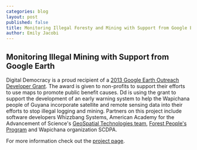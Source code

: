 ```yaml
---
categories: blog
layout: post
published: false
title: Monitoring Illegal Foresty and Mining with Support from Google Earth
author: Emily Jacobi
---
```


## Monitoring Illegal Mining with Support from Google Earth

Digital Democracy is a proud recipient of a [2013 Google Earth Outreach Developer Grant](http://www.google.com/earth/outreach/grants/developer/index.html). The award is given to non-profits to support their efforts to use maps to promote public benefit causes. Dd is using the grant to support the development of an early warning system to help the Wapichana people of Guyana incorporate satellite and remote sensing data into their efforts to stop illegal logging and mining. Partners on this project include software developers Whizzbang Systems, American Academy for the Advancement of Science's [GeoSpatial Technologies team](shr.aaas.org/geotech/flaring.shtml), [Forest People's Program](http://www.forestpeoples.org/) and Wapichana organization SCDPA.

For more information check out the [project page](http://www.digital-democracy.org/ourwork/guyana/). 


